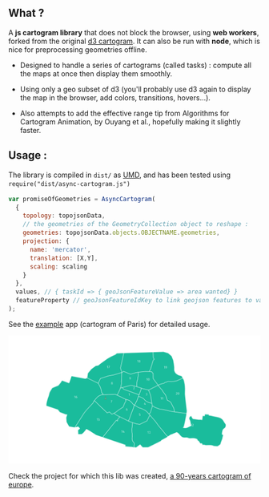What ?
-----------

A **js cartogram library** that does not block the browser, using **web workers**, forked from the original [d3 cartogram](http://prag.ma/code/d3-cartogram/). It can also be run with **node**, which is nice for preprocessing geometries offline.

- Designed to handle a series of cartograms (called tasks) : compute all the maps at once then display them smoothly.

- Using only a geo subset of d3 (you'll probably use d3 again to display the map in the browser, add colors, transitions, hovers...).

- Also attempts to add the effective range tip from Algorithms for Cartogram Animation,
by Ouyang et al., hopefully making it slightly faster.

Usage :
--------

The library is compiled in `dist/` as [UMD](https://github.com/umdjs/umd), and has been tested using `require("dist/async-cartogram.js")`

```js
var promiseOfGeometries = AsyncCartogram(
  {
    topology: topojsonData,
    // the geometries of the GeometryCollection object to reshape :
    geometries: topojsonData.objects.OBJECTNAME.geometries,
    projection: {
      name: 'mercator',
      translation: [X,Y],
      scaling: scaling
    }
  },
  values, // { taskId => { geoJsonFeatureValue => area wanted} }
  featureProperty // geoJsonFeatureIdKey to link geojson features to values
);
```

See the [example](https://github.com/laem/async-cartogram/tree/master/example) app (cartogram of Paris) for detailed usage.


![L'escargot](https://raw.githubusercontent.com/laem/async-cartogram/master/example/capture.png)

Check the project for which this lib was created, [a 90-years cartogram of europe](https://github.com/laem/eurpop).
